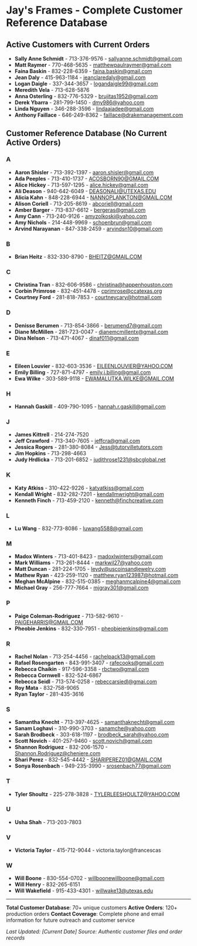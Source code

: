 # Jay's Frames - Complete Customer Reference Database

## Active Customers with Current Orders
- **Sally Anne Schmidt** - 713-376-9576 - sallyanne.schmidt@gmail.com
- **Matt Raymer** - 770-468-5635 - matthewpaulraymer@gmail.com
- **Faina Baskin** - 832-228-6359 - faina.baskin@gmail.com
- **Jean Daly** - 415-963-1184 - jeanclaredaly@gmail.com
- **Logan Daigle** - 337-344-3657 - logandaigle99@gmail.com
- **Meredith Vela** - 713-628-5876
- **Anna Osterling** - 832-776-5329 - brujitas1952@gmail.com
- **Derek Ybarra** - 281-799-1450 - dmy986@yahoo.com
- **Linda Nguyen** - 346-288-3596 - lindaajadee@gmail.com
- **Anthony Faillace** - 646-249-8362 - faillace@drakemanagement.com

## Customer Reference Database (No Current Active Orders)

### A
- **Aaron Shisler** - 713-392-1397 - aaron.shisler@gmail.com
- **Ada Peeples** - 713-410-1737 - ACOSBORN90@GMAIL.COM
- **Alice Hickey** - 713-597-1295 - alice.hickey@gmail.com
- **Ali Deason** - 940-642-6049 - DEASONALI@UTEXAS.EDU
- **Alicia Kahn** - 848-228-6944 - NANNOPLANKTON@GMAIL.COM
- **Alison Coriell** - 713-205-8619 - abcoriell@gmail.com
- **Amber Barger** - 713-837-6612 - bergeras@gmail.com
- **Amy Cann** - 713-240-9126 - amyzolkoski@yahoo.com
- **Amy Nichols** - 214-448-9969 - schoenbrun@gmail.com
- **Arvind Narayanan** - 847-338-2459 - arvindsn10@gmail.com

### B
- **Brian Heitz** - 832-330-8790 - BHEITZ@GMAIL.COM

### C
- **Christina Tran** - 832-606-9586 - christina@happenhouston.com
- **Corbin Primrose** - 832-451-4478 - cprimrose@ccatexas.org
- **Courtney Ford** - 281-818-7853 - courtneycary@hotmail.com

### D
- **Denisse Berumen** - 713-854-3866 - berumend7@gmail.com
- **Diane McMillen** - 281-723-0047 - dianemcmillentx@gmail.com
- **Dina Nelson** - 713-471-4067 - dinaf011@gmail.com

### E
- **Eileen Louvier** - 832-603-3536 - EILEENLOUVIER@YAHOO.COM
- **Emily Billing** - 727-871-4797 - emily.j.billing@gmail.com
- **Ewa Wilke** - 303-589-9118 - EWAMALUTKA.WILKE@GMAIL.COM

### H
- **Hannah Gaskill** - 409-790-1095 - hannah.r.gaskill@gmail.com

### J
- **James Kittrell** - 214-274-7520
- **Jeff Crawford** - 713-340-7605 - jeffcra@gmail.com
- **Jessica Rogers** - 281-380-8084 - Jess@tutorvilletutors.com
- **Jim Hopkins** - 713-298-4663
- **Judy Hrdlicka** - 713-201-6852 - judithrose1231@sbcglobal.net

### K
- **Katy Atkiss** - 310-422-9226 - katyatkiss@gmail.com
- **Kendall Wright** - 832-282-7201 - kendallmwright@gmail.com
- **Kenneth Finch** - 713-459-2120 - kenneth@finchcreative.com

### L
- **Lu Wang** - 832-773-8086 - luwang5588@gmail.com

### M
- **Madox Winters** - 713-401-8423 - madoxlwinters@gmail.com
- **Mark Williams** - 713-261-8444 - markwil27@yahoo.com
- **Matt Duncan** - 281-224-1705 - leydy@uscoinsandjewelry.com
- **Mathew Ryan** - 423-259-1120 - matthew.ryan123987@hotmail.com
- **Meghan McAlpine** - 832-515-0385 - meghanmcalpine4@gmail.com
- **Michael Gray** - 256-777-7664 - mjgray301@gmail.com

### P
- **Paige Coleman-Rodriguez** - 713-582-9610 - PAIGEHARRIS@GMAIL.COM
- **Pheobie Jenkins** - 832-330-7951 - pheobiejenkins@gmail.com

### R
- **Rachel Nolan** - 713-254-4456 - rachelpack13@gmail.com
- **Rafael Rosengarten** - 843-991-3407 - rafecooks@gmail.com
- **Rebecca Chaikin** - 917-596-3358 - rbctwo@gmail.com
- **Rebecca Cornwell** - 832-524-6867
- **Rebecca Seidl** - 713-574-0258 - rebeccarsiedl@gmai.com
- **Roy Mata** - 832-758-9065
- **Ryan Taylor** - 281-435-3616

### S
- **Samantha Knecht** - 713-397-4625 - samanthaknecht@gmail.com
- **Sanam Loghavi** - 310-990-3703 - sanamche@yahoo.com
- **Sarah Brodbeck** - 303-618-1197 - brodbeck_sarah@yahoo.com
- **Scott Novich** - 401-257-9460 - scott.novich@gmail.com
- **Shannon Rodriguez** - 832-206-1570 - Shannon.Rodriguez@cheniere.com
- **Shari Perez** - 832-545-4442 - SHARIPEREZ01@GMAIL.COM
- **Sonya Rosenbach** - 949-235-3990 - srosenbach77@gmail.com

### T
- **Tyler Shoultz** - 225-278-3828 - TYLERLEESHOULTZ@YAHOO.COM

### U
- **Usha Shah** - 713-203-7803

### V
- **Victoria Taylor** - 415-712-9044 - victoria.taylor@francescas

### W
- **Will Boone** - 830-554-0702 - willboonewillboone@gmail.com
- **Will Henry** - 832-265-6151
- **Will Wakefield** - 915-433-4301 - willwake13@utexas.edu

---

**Total Customer Database**: 70+ unique customers
**Active Orders**: 120+ production orders
**Contact Coverage**: Complete phone and email information for future outreach and customer service

*Last Updated: [Current Date]*
*Source: Authentic customer files and order records*